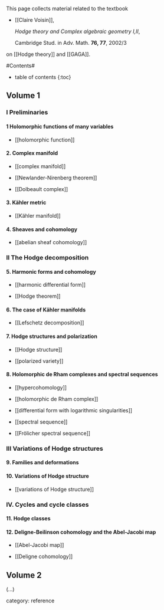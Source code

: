 

This page collects material related to the textbook

* [[Claire Voisin]], 

  _Hodge theory and Complex algebraic geometry I,II_, 

  Cambridge Stud. in Adv. Math. __76, 77__, 2002/3

on [[Hodge theory]] and [[GAGA]].

#Contents#
* table of contents
{:toc}

## Volume 1

### I Preliminaries

#### 1 Holomorphic functions of many variables

* [[holomorphic function]]

#### 2. Complex manifold

* [[complex manifold]]

* [[Newlander-Nirenberg theorem]]

* [[Dolbeault complex]]

#### 3. Kähler metric

* [[Kähler manifold]]

#### 4. Sheaves and cohomology

* [[abelian sheaf cohomology]]

### II The Hodge decomposition

#### 5. Harmonic forms and cohomology

* [[harmonic differential form]]

* [[Hodge theorem]]

#### 6. The case of Kähler manifolds

* [[Lefschetz decomposition]]

#### 7. Hodge structures and polarization

* [[Hodge structure]]

* [[polarized variety]]

#### 8. Holomorphic de Rham complexes and spectral sequences

* [[hypercohomology]]

* [[holomorphic de Rham complex]]

* [[differential form with logarithmic singularities]]

* [[spectral sequence]]

* [[Frölicher spectral sequence]]

### III Variations of Hodge structures

#### 9. Families and deformations

#### 10. Variations of Hodge structure

* [[variations of Hodge structure]]

### IV. Cycles and cycle classes

#### 11. Hodge classes

#### 12. Deligne-Beilinson cohomology and the Abel-Jacobi map

* [[Abel-Jacobi map]]

* [[Deligne cohomology]]

## Volume 2

(...)


category: reference